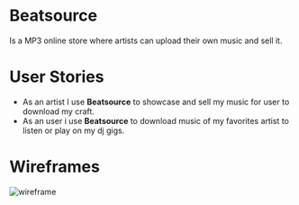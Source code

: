 # Beatsource
Is a MP3 online store where artists can upload their own music and sell it.

# User Stories
- As an artist I use **Beatsource** to showcase and sell my music for user to download my craft.
- As an user i use **Beatsource** to download music of my favorites artist to listen or play on my dj gigs.

# Wireframes
![wireframe](../images/beatsourcewireframe.jpeg)

